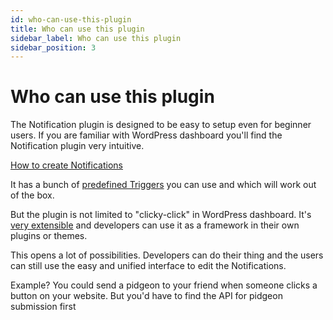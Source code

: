 ```yaml
---
id: who-can-use-this-plugin
title: Who can use this plugin
sidebar_label: Who can use this plugin
sidebar_position: 3
---
```


# Who can use this plugin

The Notification plugin is designed to be easy to setup even for beginner users. If you are familiar with WordPress dashboard you'll find the Notification plugin very intuitive.

[How to create Notifications](how-to-create-notifications.md)

It has a bunch of [predefined Triggers](../../developer/triggers/default-triggers) you can use and which will work out of the box.

But the plugin is not limited to "clicky-click" in WordPress dashboard. It's [very extensible](../../developer/general/extension-possibilities) and developers can use it as a framework in their own plugins or themes.

This opens a lot of possibilities. Developers can do their thing and the users can still use the easy and unified interface to edit the Notifications.

Example? You could send a pidgeon to your friend when someone clicks a button on your website. But you'd have to find the API for pidgeon submission first 